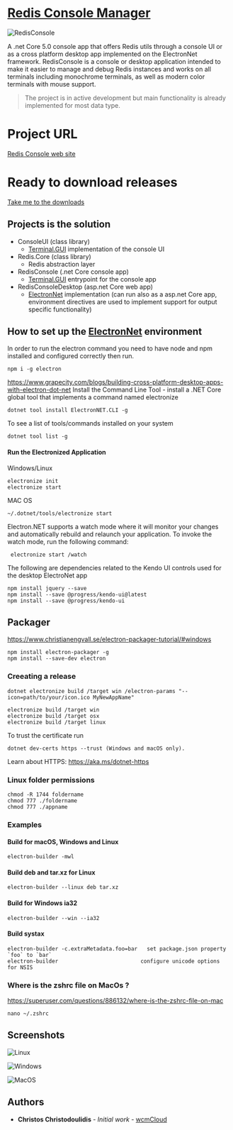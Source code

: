 # [Redis Console Manager](http://redisconsole.com "Redis Console Manager Home")
![RedisConsole](https://img1.wsimg.com/isteam/ip/c44d55e4-8322-4577-ba80-be3a1c589268/android-chrome-512x512.png/:/rs=h:200/qt=q:95)

A .net Core 5.0 console app that offers Redis utils through a console UI or as a cross platform desktop app implemented on the ElectronNet framework.
RedisConsole is a console or desktop application intended to make it easier to manage and debug Redis instances and works on all terminals including monochrome terminals, as well as modern color terminals with mouse support.

> The project is in active development but main functionality is already implemented for most data type.

# Project URL
[Redis Console web site](https://redisconsole.com)

# Ready to download releases
[Take me to the downloads](https://redisconsole.com/#1d5d717a-fde5-4c23-b2c7-d562d20a9408)

## Projects is the solution
* ConsoleUI (class library)
  * [Terminal.GUI](https://github.com/migueldeicaza/gui.cs) implementation of the console UI
* Redis.Core (class library)
  * Redis abstraction layer
* RedisConsole (.net Core console app)
  * [Terminal.GUI](https://github.com/migueldeicaza/gui.cs) entrypoint for the console app
* RedisConsoleDesktop (asp.net Core web app)
  * [ElectronNet](https://github.com/ElectronNET/Electron.NET) implementation (can run also as a asp.net Core app, environment directives are used to implement support for output specific functionality)

## How to set up the [ElectronNet](https://github.com/ElectronNET/Electron.NET) environment
In order to run the electron command you need to have node and npm installed and configured correctly then run.
```
npm i -g electron
```

https://www.grapecity.com/blogs/building-cross-platform-desktop-apps-with-electron-dot-net
Install the Command Line Tool - install a .NET Core global tool that implements a command named electronize
```
dotnet tool install ElectronNET.CLI -g  
```

To see a list of tools/commands installed on your system
```
dotnet tool list -g
```

#### Run the Electronized Application
Windows/Linux
```
electronize init  
electronize start
```

MAC OS
```
~/.dotnet/tools/electronize start
```

Electron.NET supports a watch mode where it will monitor your changes and automatically rebuild and relaunch your application. To invoke the watch mode, run the following command:
```
 electronize start /watch  
```

The following are dependencies related to the Kendo UI controls used for the desktop ElectroNet app
```
npm install jquery --save
npm install --save @progress/kendo-ui@latest
npm install --save @progress/kendo-ui
```

Packager
-------------
https://www.christianengvall.se/electron-packager-tutorial/#windows
```
npm install electron-packager -g
npm install --save-dev electron
```


### Creeating a release
```
dotnet electronize build /target win /electron-params "--icon=path/to/your/icon.ico MyNewAppName"

electronize build /target win
electronize build /target osx
electronize build /target linux
```

To trust the certificate run 
```
dotnet dev-certs https --trust (Windows and macOS only).
```
Learn about HTTPS: https://aka.ms/dotnet-https


### Linux folder permissions
```
chmod -R 1744 foldername
chmod 777 ./foldername
chmod 777 ./appname
```

### Examples
#### Build for macOS, Windows and Linux
```
electron-builder -mwl
```

#### Build deb and tar.xz for Linux
```
electron-builder --linux deb tar.xz       
```

#### Build for Windows ia32
```
electron-builder --win --ia32             
```

#### Build systax
```
electron-builder -c.extraMetadata.foo=bar	set package.json property `foo` to `bar`
electron-builder                          configure unicode options for NSIS
```

### Where is the zshrc file on MacOs ?
https://superuser.com/questions/886132/where-is-the-zshrc-file-on-mac
```
nano ~/.zshrc
```

## Screenshots
![Linux](https://media-exp3.licdn.com/dms/image/C4E12AQHtyP2Cj02-MA/article-inline_image-shrink_1000_1488/0/1589279908317?e=1632355200&v=beta&t=KtMeDLzCHCMSylrVliC4YBzaIJDU5JBQ8v27jgXkE4Y)

![Windows](https://img1.wsimg.com/isteam/ip/c44d55e4-8322-4577-ba80-be3a1c589268/RC03-0001.PNG/:/cr=t:0%25,l:0%25,w:100%25,h:100%25/rs=w:1240,h:620,cg:true)

![MacOS](https://img1.wsimg.com/isteam/ip/c44d55e4-8322-4577-ba80-be3a1c589268/OSX2-0001.PNG/:/cr=t:0%25,l:0%25,w:100%25,h:100%25/rs=w:600,h:300,cg:true)

## Authors

* **Christos Christodoulidis** - *Initial work* - [wcmCloud](https://github.com/wcmCloud)
